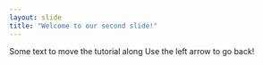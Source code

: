 ```yaml
---
layout: slide
title: "Welcome to our second slide!"
---
```

Some text to move the tutorial along
Use the left arrow to go back!
